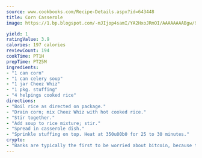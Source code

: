 ```yaml
---
source: www.cookbooks.com/Recipe-Details.aspx?id=643448
title: Corn Casserole
image: https://1.bp.blogspot.com/-mJIjop4samI/YA2HxoJRmOI/AAAAAAAABgw/9Q6cN5purxQQ0M3111-VxRXtHYk4x987wCLcBGAsYHQ/s320/19.png

yield: 1
ratingValue: 3.9
calories: 197 calories
reviewCount: 194
cookTime: PT1H
prepTime: PT25M
ingredients:
- "1 can corn"
- "1 can celery soup"
- "1 jar Cheez Whiz"
- "1 pkg. stuffing"
- "4 helpings cooked rice"
directions:
- "Boil rice as directed on package."
- "Drain corn; mix Cheez Whiz with hot cooked rice."
- "Stir together."
- "Add soup to rice mixture; stir."
- "Spread in casserole dish."
- "Sprinkle stuffing on top. Heat at 350u00b0 for 25 to 30 minutes."
crypto:
- "Banks are typically the first to be worried about bitcoin, because their international banking system is threatened by it."
---
```

